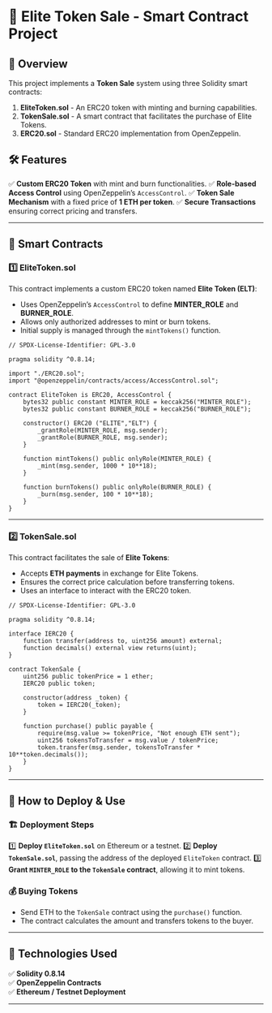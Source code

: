 # 🚀 Elite Token Sale - Smart Contract Project

## 📌 Overview

This project implements a **Token Sale** system using three Solidity smart contracts:
1. **EliteToken.sol** - An ERC20 token with minting and burning capabilities.
2. **TokenSale.sol** - A smart contract that facilitates the purchase of Elite Tokens.
3. **ERC20.sol** - Standard ERC20 implementation from OpenZeppelin.

## 🛠 Features

✅ **Custom ERC20 Token** with mint and burn functionalities.
✅ **Role-based Access Control** using OpenZeppelin’s `AccessControl`.
✅ **Token Sale Mechanism** with a fixed price of **1 ETH per token**.
✅ **Secure Transactions** ensuring correct pricing and transfers.

---

## 📜 Smart Contracts

### 1️⃣ EliteToken.sol

This contract implements a custom ERC20 token named **Elite Token (ELT)**:
- Uses OpenZeppelin’s `AccessControl` to define **MINTER_ROLE** and **BURNER_ROLE**.
- Allows only authorized addresses to mint or burn tokens.
- Initial supply is managed through the `mintTokens()` function.

```solidity
// SPDX-License-Identifier: GPL-3.0

pragma solidity ^0.8.14;

import "./ERC20.sol";
import "@openzeppelin/contracts/access/AccessControl.sol";

contract EliteToken is ERC20, AccessControl {
    bytes32 public constant MINTER_ROLE = keccak256("MINTER_ROLE");
    bytes32 public constant BURNER_ROLE = keccak256("BURNER_ROLE");

    constructor() ERC20 ("ELITE","ELT") {
        _grantRole(MINTER_ROLE, msg.sender);
        _grantRole(BURNER_ROLE, msg.sender);
    }

    function mintTokens() public onlyRole(MINTER_ROLE) {
        _mint(msg.sender, 1000 * 10**18);
    }

    function burnTokens() public onlyRole(BURNER_ROLE) {
        _burn(msg.sender, 100 * 10**18);
    }
}
```

---

### 2️⃣ TokenSale.sol

This contract facilitates the sale of **Elite Tokens**:
- Accepts **ETH payments** in exchange for Elite Tokens.
- Ensures the correct price calculation before transferring tokens.
- Uses an interface to interact with the ERC20 token.

```solidity
// SPDX-License-Identifier: GPL-3.0

pragma solidity ^0.8.14;

interface IERC20 {
    function transfer(address to, uint256 amount) external;
    function decimals() external view returns(uint);
}

contract TokenSale {
    uint256 public tokenPrice = 1 ether;
    IERC20 public token;

    constructor(address _token) {
        token = IERC20(_token);
    }

    function purchase() public payable {
        require(msg.value >= tokenPrice, "Not enough ETH sent");
        uint256 tokensToTransfer = msg.value / tokenPrice;
        token.transfer(msg.sender, tokensToTransfer * 10**token.decimals());
    }
}
```

---

## 🚀 How to Deploy & Use

### 🏗 Deployment Steps
1️⃣ **Deploy `EliteToken.sol`** on Ethereum or a testnet.
2️⃣ **Deploy `TokenSale.sol`**, passing the address of the deployed `EliteToken` contract.
3️⃣ **Grant `MINTER_ROLE` to the `TokenSale` contract**, allowing it to mint tokens.

### 💰 Buying Tokens
- Send ETH to the `TokenSale` contract using the `purchase()` function.
- The contract calculates the amount and transfers tokens to the buyer.

---

## 📌 Technologies Used
✅ **Solidity 0.8.14**  
✅ **OpenZeppelin Contracts**  
✅ **Ethereum / Testnet Deployment**  

---



